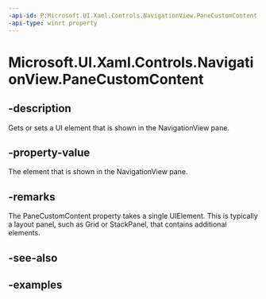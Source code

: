 ```yaml
---
-api-id: P:Microsoft.UI.Xaml.Controls.NavigationView.PaneCustomContent
-api-type: winrt property
---
```

<!-- Property syntax.
public UIElement PaneCustomContent { get;  set; }
-->

# Microsoft.UI.Xaml.Controls.NavigationView.PaneCustomContent


## -description

Gets or sets a UI element that is shown in the NavigationView pane.


## -property-value

The element that is shown in the NavigationView pane.


## -remarks

The PaneCustomContent property takes a single UIElement. This is typically a layout panel, such as Grid or StackPanel, that contains additional elements.


## -see-also


## -examples


